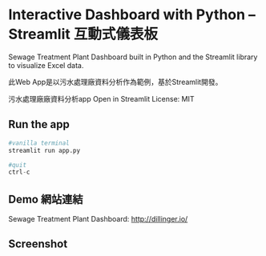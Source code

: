 # Interactive Dashboard with Python – Streamlit 互動式儀表板
Sewage Treatment Plant Dashboard built in Python and the Streamlit library to visualize Excel data.

此Web App是以污水處理廠資料分析作為範例，基於Streamlit開發。

污水處理廠廠資料分析app
Open in Streamlit License: MIT

## Run the app
```Python
#vanilla terminal
streamlit run app.py

#quit
ctrl-c
```

## Demo 網站連結
Sewage Treatment Plant Dashboard: http://dillinger.io/ 

## Screenshot
